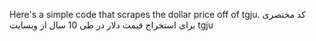 Here's a simple code that scrapes the dollar price off of tgju.
کد مختصری برای استخراج قیمت دلار در طی 10 سال از وبسایت tgju
